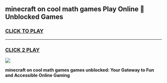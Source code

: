 
## minecraft on cool math games Play Online 👋 Unblocked Games
<h3>
<a href="https://news.freeplayer.one?title=minecraft_on_cool_math_games&ref=17CMG">CLICK TO PLAY</a></h3>
<hr>

<h3>
<a href="https://news.freeplayer.one?title=minecraft_on_cool_math_games&ref=17CMG">CLICK 2 PLAY</a>
  
</h3>

<a href="https://news.freeplayer.one?title=minecraft_on_cool_math_games&ref=17CMG/"><img src="https://clearcache.store/games.png"></a>


**minecraft on cool math games games unblocked: Your Gateway to Fun and Accessible Online Gaming**
